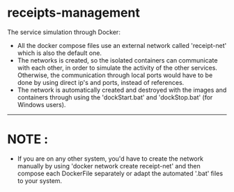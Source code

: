 # receipts-management
The service simulation through Docker:
 - All the docker compose files use an external network called 'receipt-net' which is also the default one.
 - The networks is created, so the isolated containers can communicate with each other, in order to simulate the activity of the other services. Otherwise, the communication through local ports would have to be done by using direct ip's and ports, instead of references.
 - The network is automatically created and destroyed with the images and containers through using the 'dockStart.bat' and 'dockStop.bat' (for Windows users).
______________
# NOTE : 
 - If you are on any other system, you'd have to create the network manually by using 'docker network create receipt-net' and then compose each DockerFile separately or adapt the automated '.bat' files to your system.
